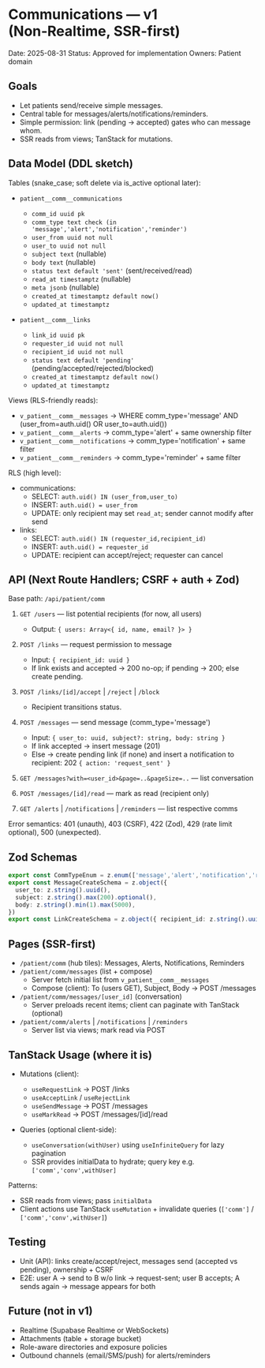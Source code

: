 # Communications — v1 (Non‑Realtime, SSR-first)

Date: 2025-08-31
Status: Approved for implementation
Owners: Patient domain

## Goals
- Let patients send/receive simple messages.
- Central table for messages/alerts/notifications/reminders.
- Simple permission: link (pending → accepted) gates who can message whom.
- SSR reads from views; TanStack for mutations.

## Data Model (DDL sketch)
Tables (snake_case; soft delete via is_active optional later):

- `patient__comm__communications`
  - `comm_id uuid pk`
  - `comm_type text check (in 'message','alert','notification','reminder')`
  - `user_from uuid not null`
  - `user_to uuid not null`
  - `subject text` (nullable)
  - `body text` (nullable)
  - `status text default 'sent'` (sent/received/read)
  - `read_at timestamptz` (nullable)
  - `meta jsonb` (nullable)
  - `created_at timestamptz default now()`
  - `updated_at timestamptz`

- `patient__comm__links`
  - `link_id uuid pk`
  - `requester_id uuid not null`
  - `recipient_id uuid not null`
  - `status text default 'pending'` (pending/accepted/rejected/blocked)
  - `created_at timestamptz default now()`
  - `updated_at timestamptz`

Views (RLS-friendly reads):
- `v_patient__comm__messages` → WHERE comm_type='message' AND (user_from=auth.uid() OR user_to=auth.uid())
- `v_patient__comm__alerts` → comm_type='alert' + same ownership filter
- `v_patient__comm__notifications` → comm_type='notification' + same filter
- `v_patient__comm__reminders` → comm_type='reminder' + same filter

RLS (high level):
- communications:
  - SELECT: `auth.uid() IN (user_from,user_to)`
  - INSERT: `auth.uid() = user_from`
  - UPDATE: only recipient may set `read_at`; sender cannot modify after send
- links:
  - SELECT: `auth.uid() IN (requester_id,recipient_id)`
  - INSERT: `auth.uid() = requester_id`
  - UPDATE: recipient can accept/reject; requester can cancel

## API (Next Route Handlers; CSRF + auth + Zod)

Base path: `/api/patient/comm`

1) `GET /users` — list potential recipients (for now, all users)
   - Output: `{ users: Array<{ id, name, email? }> }`

2) `POST /links` — request permission to message
   - Input: `{ recipient_id: uuid }`
   - If link exists and accepted → 200 no-op; if pending → 200; else create pending.

3) `POST /links/[id]/accept` | `/reject` | `/block`
   - Recipient transitions status.

4) `POST /messages` — send message (comm_type='message')
   - Input: `{ user_to: uuid, subject?: string, body: string }`
   - If link accepted → insert message (201)
   - Else → create pending link (if none) and insert a notification to recipient: 202 `{ action: 'request_sent' }`

5) `GET /messages?with=<user_id>&page=..&pageSize=..` — list conversation

6) `POST /messages/[id]/read` — mark as read (recipient only)

7) `GET /alerts` | `/notifications` | `/reminders` — list respective comms

Error semantics: 401 (unauth), 403 (CSRF), 422 (Zod), 429 (rate limit optional), 500 (unexpected).

## Zod Schemas
```ts
export const CommTypeEnum = z.enum(['message','alert','notification','reminder'])
export const MessageCreateSchema = z.object({
  user_to: z.string().uuid(),
  subject: z.string().max(200).optional(),
  body: z.string().min(1).max(5000),
})
export const LinkCreateSchema = z.object({ recipient_id: z.string().uuid() })
```

## Pages (SSR-first)

- `/patient/comm` (hub tiles): Messages, Alerts, Notifications, Reminders
- `/patient/comm/messages` (list + compose)
  - Server fetch initial list from `v_patient__comm__messages`
  - Compose (client): To (users GET), Subject, Body → POST /messages
- `/patient/comm/messages/[user_id]` (conversation)
  - Server preloads recent items; client can paginate with TanStack (optional)
- `/patient/comm/alerts` | `/notifications` | `/reminders`
  - Server list via views; mark read via POST

## TanStack Usage (where it is)

- Mutations (client):
  - `useRequestLink` → POST /links
  - `useAcceptLink` / `useRejectLink`
  - `useSendMessage` → POST /messages
  - `useMarkRead` → POST /messages/[id]/read

- Queries (optional client-side):
  - `useConversation(withUser)` using `useInfiniteQuery` for lazy pagination
  - SSR provides initialData to hydrate; query key e.g. `['comm','conv',withUser]`

Patterns:
- SSR reads from views; pass `initialData`
- Client actions use TanStack `useMutation` + invalidate queries (`['comm']` / `['comm','conv',withUser]`)

## Testing
- Unit (API): links create/accept/reject, messages send (accepted vs pending), ownership + CSRF
- E2E: user A → send to B w/o link → request-sent; user B accepts; A sends again → message appears for both

## Future (not in v1)
- Realtime (Supabase Realtime or WebSockets)
- Attachments (table + storage bucket)
- Role-aware directories and exposure policies
- Outbound channels (email/SMS/push) for alerts/reminders

